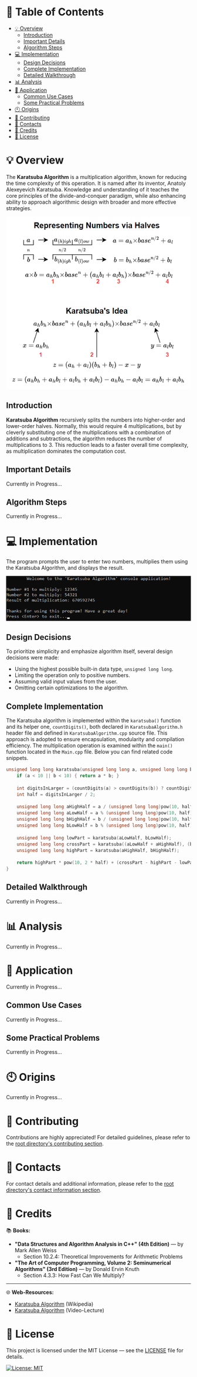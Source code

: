 # &#128209; Table of Contents
- [💡 Overview](#-overview)
  - [Introduction](#introduction)
  - [Important Details](#important-details)
  - [Algorithm Steps](#algorithm-steps)
- [💻 Implementation](#-implementation)
  - [Design Decisions](#design-decisions)
  - [Complete Implementation](#complete-implementation)
  - [Detailed Walkthrough](#detailed-walkthrough)
- [📊 Analysis](#-analysis)
- [📝 Application](#-application)
  - [Common Use Cases](#common-use-cases)
  - [Some Practical Problems](#some-practical-problems)
- [🕙 Origins](#-origins)
- [🤝 Contributing](#-contributing)
- [📧 Contacts](#-contacts)
- [🙏 Credits](#-credits)
- [🔏 License](#-license)



# &#128161; Overview
The **Karatsuba Algorithm** is a multiplication algorithm, known for reducing the time complexity of this operation. It is named after its inventor, Anatoly Alexeyevich Karatsuba. Knowledge and understanding of it teaches the core principles of the divide-and-conquer paradigm, while also enhancing ability to approach algorithmic design with broader and more effective strategies.
<p align="center"><img src="./Images/KaratsubaAlgorithm.png"/></p>



## Introduction
**Karatsuba Algorithm** recursively splits the numbers into higher-order and lower-order halves. Normally, this would require 4 multiplications, but by cleverly substituting one of the multiplications with a combination of additions and subtractions, the algorithm reduces the number of multiplications to 3. This reduction leads to a faster overall time complexity, as multiplication dominates the computation cost.


## Important Details
Currently in Progress...


## Algorithm Steps
Currently in Progress...



# &#x1F4BB; Implementation
The program prompts the user to enter two numbers, multiplies them using the Karatsuba Algorithm, and displays the result.
<p align="center"><img src="./Images/Demonstration.png"/></p>


## Design Decisions
To prioritize simplicity and emphasize algorithm itself, several design decisions were made:
- Using the highest possible built-in data type, `unsigned long long`.
- Limiting the operation only to positive numbers.
- Assuming valid input values from the user.
- Omitting certain optimizations to the algorithm.


## Complete Implementation
The Karatsuba algorithm is implemented within the `karatsuba()` function and its helper one,  `countDigits()`, both declared in `KaratsubaAlgorithm.h` header file and defined in `KaratsubaAlgorithm.cpp` source file. This approach is adopted to ensure encapsulation, modularity and compilation efficiency. The multiplication operation is examined within the `main()` function located in the `Main.cpp` file. Below you can find related code snippets.

```cpp
unsigned long long karatsuba(unsigned long long a, unsigned long long b) {
	if (a < 10 || b < 10) { return a * b; }

	int digitsInLarger = (countDigits(a) > countDigits(b)) ? countDigits(a) : countDigits(b);
	int half = digitsInLarger / 2;

	unsigned long long aHighHalf = a / (unsigned long long)pow(10, half); // 123456 / 10^3 = 123
	unsigned long long aLowHalf = a % (unsigned long long)pow(10, half); // 123456 % 10^3 = 456
	unsigned long long bHighHalf = b / (unsigned long long)pow(10, half);
	unsigned long long bLowHalf = b % (unsigned long long)pow(10, half);

	unsigned long long lowPart = karatsuba(aLowHalf, bLowHalf);
	unsigned long long crossPart = karatsuba((aLowHalf + aHighHalf), (bLowHalf + bHighHalf));
	unsigned long long highPart = karatsuba(aHighHalf, bHighHalf);

	return highPart * pow(10, 2 * half) + (crossPart - highPart - lowPart) * pow(10, half) + lowPart;
}
```


## Detailed Walkthrough 
Currently in Progress...



# &#128202; Analysis
Currently in Progress...



# &#128221; Application
Currently in Progress...


## Common Use Cases
Currently in Progress...


## Some Practical Problems
Currently in Progress...



# &#x1F559; Origins
Currently in Progress...



# &#129309; Contributing
Contributions are highly appreciated! For detailed guidelines, please refer to the [root directory's contributing section](../../../#-contributing).



# &#128231; Contacts
For contact details and additional information, please refer to the [root directory's contact information section](../../../#-contacts).



# &#128591; Credits
&#128218; **Books:**
- **"Data Structures and Algorithm Analysis in C++" (4th Edition)** — by Mark Allen Weiss
  - Section 10.2.4: Theoretical Improvements for Arithmetic Problems
- **"The Art of Computer Programming, Volume 2: Seminumerical Algorithms" (3rd Edition)** — by Donald Ervin Knuth
  - Section 4.3.3: How Fast Can We Multiply?

---
&#127760; **Web-Resources:**  
- [Karatsuba Algorithm](https://en.wikipedia.org/wiki/Karatsuba_algorithm) (Wikipedia)
- [Karatsuba Algorithm](https://youtu.be/m9yO12Zlb1g?si=K4SSGMbXjzwv2ilF) (Video-Lecture)



# &#128271; License
This project is licensed under the MIT License — see the [LICENSE](https://github.com/vezzolter/DSA/blob/main/LICENSE) file for details.

[![License: MIT](https://img.shields.io/badge/License-MIT-yellow.svg)](https://opensource.org/licenses/MIT)